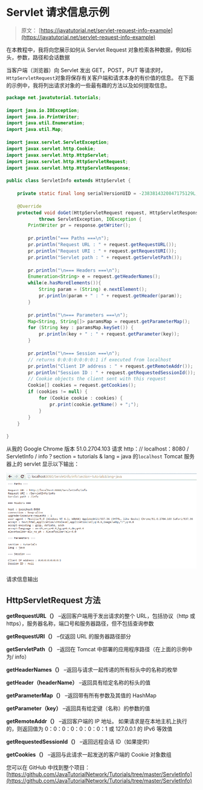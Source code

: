 # Servlet 请求信息示例

> 原文： [https://javatutorial.net/servlet-request-info-example](https://javatutorial.net/servlet-request-info-example)

在本教程中，我将向您展示如何从 Servlet Request 对象检索各种数据，例如标头，参数，路径和会话数据

当客户端（浏览器）向 Servlet 发出 GET，POST，PUT 等请求时，`HttpServletRequest`对象将保存有关客户端和请求本身的有价值的信息。 在下面的示例中，我将列出请求对象的一些最有趣的方法以及如何提取信息。

```java
package net.javatutorial.tutorials;

import java.io.IOException;
import java.io.PrintWriter;
import java.util.Enumeration;
import java.util.Map;

import javax.servlet.ServletException;
import javax.servlet.http.Cookie;
import javax.servlet.http.HttpServlet;
import javax.servlet.http.HttpServletRequest;
import javax.servlet.http.HttpServletResponse;

public class ServletInfo extends HttpServlet {

	private static final long serialVersionUID = -2383814320847175129L;

	@Override
	protected void doGet(HttpServletRequest request, HttpServletResponse response) 
			throws ServletException, IOException {
		PrintWriter pr = response.getWriter();

		pr.println("=== Paths ===\n");
		pr.println("Request URL : " + request.getRequestURL());
		pr.println("Request URI : " + request.getRequestURI());
		pr.println("Servlet path : " + request.getServletPath());

		pr.println("\n=== Headers ===\n");
		Enumeration<String> e = request.getHeaderNames();
		while(e.hasMoreElements()){
			String param = (String) e.nextElement();
			pr.println(param + " : " + request.getHeader(param));
		}

		pr.println("\n=== Parameters ===\n");
		Map<String, String[]> paramsMap = request.getParameterMap();
		for (String key : paramsMap.keySet()) {
			pr.println(key + " : " + request.getParameter(key));
		}

		pr.println("\n=== Session ===\n");
		// returns 0:0:0:0:0:0:0:1 if executed from localhost
		pr.println("Client IP address : " + request.getRemoteAddr());
		pr.println("Session ID : " + request.getRequestedSessionId());
		// Cookie objects the client sent with this request
		Cookie[] cookies = request.getCookies();
		if (cookies != null) {
			for (Cookie cookie : cookies) {
				pr.print(cookie.getName() + ";");
			}
		}
	}

}

```

从我的 Google Chrome 版本 51.0.2704.103 请求 http：// localhost：8080 / ServletInfo / info？section = tutorials & lang = java 的`localhost` Tomcat 服务器上的 servlet 显示以下输出：

![request info output](img/2ca8c5cb8edee679e14063ab71562898.jpg)

请求信息输出

## HttpServletRequest 方法

**getRequestURL（）** –返回客户端用于发出请求的整个 URL，包括协议（http 或 https），服务器名称，端口号和服务器路径，但不包括查询参数

**getRequestURI（）** –仅返回 URL 的服务器路径部分

**getServletPath（）** –返回在 Tomcat 中部署的应用程序路径（在上面的示例中为/ info）

**getHeaderNames（）** –返回与请求一起传递的所有标头中的名称的枚举

**getHeader（headerName）** –返回具有给定名称的标头的值

**getParameterMap（）** –返回带有所有参数及其值的 HashMap

**getParameter（key）** –返回具有给定键（名称）的参数的值

**getRemoteAddr（）** –返回客户端的 IP 地址。 如果请求是在本地主机上执行的，则返回值为 0：0：0：0：0：0：0：1 或 127.0.0.1 的 IPv6 等效值

**getRequestedSessionId（）** –返回远程会话 ID（如果提供）

**getCookies（）** –返回与此请求一起发送的客户端的 Cookie 对象数组

您可以在 GitHub 中找到整个项目： [https://github.com/JavaTutorialNetwork/Tutorials/tree/master/ServletInfo](https://github.com/JavaTutorialNetwork/Tutorials/tree/master/ServletInfo)